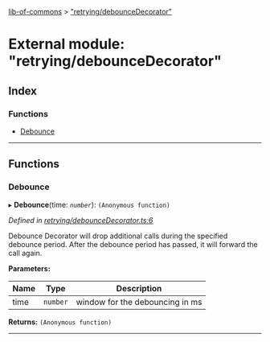 [lib-of-commons](../README.md) > ["retrying/debounceDecorator"](../modules/_retrying_debouncedecorator_.md)

# External module: "retrying/debounceDecorator"

## Index

### Functions

* [Debounce](_retrying_debouncedecorator_.md#debounce)

---

## Functions

<a id="debounce"></a>

###  Debounce

▸ **Debounce**(time: *`number`*): `(Anonymous function)`

*Defined in [retrying/debounceDecorator.ts:6](https://github.com/Templum/Project-Toolbox/blob/0839fcc/lib/retrying/debounceDecorator.ts#L6)*

Debounce Decorator will drop additional calls during the specified debounce period. After the debounce period has passed, it will forward the call again.

**Parameters:**

| Name | Type | Description |
| ------ | ------ | ------ |
| time | `number` |  window for the debouncing in ms |

**Returns:** `(Anonymous function)`

___

